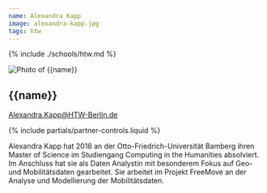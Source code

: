 ```yaml
---
name: Alexandra Kapp
image: alexandra-kapp.jpg
tags: htw
---
```


{% include ./schools/htw.md %}

<div class="component-partner">

![Photo of {{name}}](/assets/images/{{image}})

<div>

## {{name}}

[Alexandra.Kapp@HTW-Berlin.de](Alexandra.Kapp@HTW-Berlin.de)

</div>
{% include partials/partner-controls.liquid %}
</div>

Alexandra Kapp hat 2018 an der Otto-Friedrich-Universität Bamberg ihren Master of Science im Studiengang Computing in the Humanities absolviert. Im Anschluss hat sie als Daten Analystin mit besonderem Fokus auf Geo- und Mobilitätsdaten gearbeitet. Sie arbeitet im Projekt FreeMove an der Analyse und Modellierung der Mobilitätsdaten.